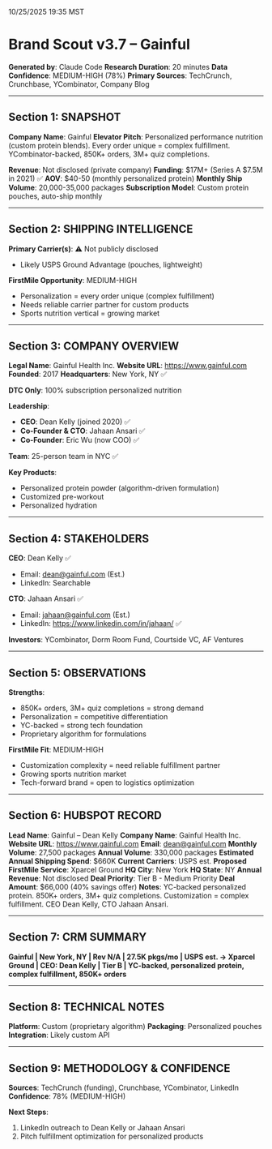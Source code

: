 10/25/2025 19:35 MST

# Brand Scout v3.7 – Gainful

**Generated by**: Claude Code
**Research Duration**: 20 minutes
**Data Confidence**: MEDIUM-HIGH (78%)
**Primary Sources**: TechCrunch, Crunchbase, YCombinator, Company Blog

---

## Section 1: SNAPSHOT

**Company Name**: Gainful
**Elevator Pitch**: Personalized performance nutrition (custom protein blends). Every order unique = complex fulfillment. YCombinator-backed, 850K+ orders, 3M+ quiz completions.

**Revenue**: Not disclosed (private company)
**Funding**: $17M+ (Series A $7.5M in 2021) ✅
**AOV**: $40-50 (monthly personalized protein)
**Monthly Ship Volume**: 20,000-35,000 packages
**Subscription Model**: Custom protein pouches, auto-ship monthly

---

## Section 2: SHIPPING INTELLIGENCE

**Primary Carrier(s)**: ⚠️ Not publicly disclosed
- Likely USPS Ground Advantage (pouches, lightweight)

**FirstMile Opportunity**: MEDIUM-HIGH
- Personalization = every order unique (complex fulfillment)
- Needs reliable carrier partner for custom products
- Sports nutrition vertical = growing market

---

## Section 3: COMPANY OVERVIEW

**Legal Name**: Gainful Health Inc.
**Website URL**: https://www.gainful.com
**Founded**: 2017
**Headquarters**: New York, NY ✅

**DTC Only**: 100% subscription personalized nutrition

**Leadership**:
- **CEO**: Dean Kelly (joined 2020) ✅
- **Co-Founder & CTO**: Jahaan Ansari ✅
- **Co-Founder**: Eric Wu (now COO) ✅

**Team**: 25-person team in NYC ✅

**Key Products**:
- Personalized protein powder (algorithm-driven formulation)
- Customized pre-workout
- Personalized hydration

---

## Section 4: STAKEHOLDERS

**CEO**: Dean Kelly ✅
- Email: dean@gainful.com (Est.)
- LinkedIn: Searchable

**CTO**: Jahaan Ansari ✅
- Email: jahaan@gainful.com (Est.)
- LinkedIn: https://www.linkedin.com/in/jahaan/ ✅

**Investors**: YCombinator, Dorm Room Fund, Courtside VC, AF Ventures

---

## Section 5: OBSERVATIONS

**Strengths**:
- 850K+ orders, 3M+ quiz completions = strong demand
- Personalization = competitive differentiation
- YC-backed = strong tech foundation
- Proprietary algorithm for formulations

**FirstMile Fit**: MEDIUM-HIGH
- Customization complexity = need reliable fulfillment partner
- Growing sports nutrition market
- Tech-forward brand = open to logistics optimization

---

## Section 6: HUBSPOT RECORD

**Lead Name**: Gainful – Dean Kelly
**Company Name**: Gainful Health Inc.
**Website URL**: https://www.gainful.com
**Email**: dean@gainful.com
**Monthly Volume**: 27,500 packages
**Annual Volume**: 330,000 packages
**Estimated Annual Shipping Spend**: $660K
**Current Carriers**: USPS est.
**Proposed FirstMile Service**: Xparcel Ground
**HQ City**: New York
**HQ State**: NY
**Annual Revenue**: Not disclosed
**Deal Priority**: Tier B - Medium Priority
**Deal Amount**: $66,000 (40% savings offer)
**Notes**: YC-backed personalized protein. 850K+ orders, 3M+ quiz completions. Customization = complex fulfillment. CEO Dean Kelly, CTO Jahaan Ansari.

---

## Section 7: CRM SUMMARY

**Gainful | New York, NY | Rev N/A | 27.5K pkgs/mo | USPS est. → Xparcel Ground | CEO: Dean Kelly | Tier B | YC-backed, personalized protein, complex fulfillment, 850K+ orders**

---

## Section 8: TECHNICAL NOTES

**Platform**: Custom (proprietary algorithm)
**Packaging**: Personalized pouches
**Integration**: Likely custom API

---

## Section 9: METHODOLOGY & CONFIDENCE

**Sources**: TechCrunch (funding), Crunchbase, YCombinator, LinkedIn
**Confidence**: 78% (MEDIUM-HIGH)

**Next Steps**:
1. LinkedIn outreach to Dean Kelly or Jahaan Ansari
2. Pitch fulfillment optimization for personalized products
